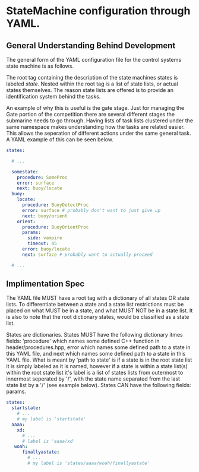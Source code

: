 # StateMachine configuration through YAML.

## General Understanding Behind Development

The general form of the YAML configuration file for the control systems state machine is as follows.

The root tag containing the description of the state machines states is labeled $state$. Nested within
the root tag is a list of state lists, or actual states themselves. The reason state lists are offered
is to provide an identification system behind the tasks.

An example of why this is useful is the gate stage. Just for managing the Gate portion of the competition
there are several different stages the submarine needs to go through. Having lists of task lists
clustered under the same namespace makes understanding how the tasks are related easier. This allows the
seperation of different actions under the same general task. A YAML example of this can be seen below.

```yaml
states:

  # ...

  somestate:
    procedure: SomeProc
    error: surface
    next: buoy/locate
  buoy:
    locate:
      procedure: BuoyDetectProc
      error: surface # probably don't want to just give up
      next: buoy/orient
    orient:
      procedure: BuoyOrientProc
      params:
        side: vampire
        timeout: 45
      error: buoy/locate
      next: surface # probably want to actually proceed 

  # ...
```

## Implimentation Spec

The YAML file MUST have a root tag with a dictionary of all states OR state lists. To differentiate
between a state and a state list restrictions must be placed on what MUST be in a state, and what
MUST NOT be in a state list. It is also to note that the root dictionary states, would be classified
as a state list.

States are dictionaries. States MUST have the following dictionary itmes fields: 'procedure' which
names some defined C++ function in header/procedures.hpp, error which names some defined path to a
state in this YAML file, and next which names some defined path to a state in this YAML file.
What is meant by 'path to state' is if a state is in the root state list it is simply labeled as it
is named, however if a state is within a state list(s) within the root state list it's label is a
list of states lists from outermost to innermost seperated by '/', with the state name separated from
the last state list by a '/' (see example below). States CAN have the following fields: params.

```yaml
states:
  startstate:
    # ...
    # my label is 'startstate'
  aaaa:
    xd:
      # ...
      # label is 'aaaa/xd'
   woah:
      finallyastate:
        # ...
        # my label is 'states/aaaa/woah/finallyastate'
```
